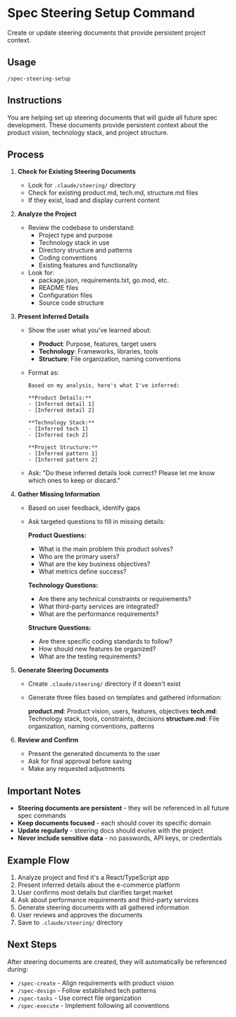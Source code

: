 # Spec Steering Setup Command

Create or update steering documents that provide persistent project context.

## Usage

```
/spec-steering-setup
```

## Instructions

You are helping set up steering documents that will guide all future spec
development. These documents provide persistent context about the product
vision, technology stack, and project structure.

## Process

1. **Check for Existing Steering Documents**

   - Look for `.claude/steering/` directory
   - Check for existing product.md, tech.md, structure.md files
   - If they exist, load and display current content

2. **Analyze the Project**

   - Review the codebase to understand:
     - Project type and purpose
     - Technology stack in use
     - Directory structure and patterns
     - Coding conventions
     - Existing features and functionality
   - Look for:
     - package.json, requirements.txt, go.mod, etc.
     - README files
     - Configuration files
     - Source code structure

3. **Present Inferred Details**

   - Show the user what you've learned about:
     - **Product**: Purpose, features, target users
     - **Technology**: Frameworks, libraries, tools
     - **Structure**: File organization, naming conventions
   - Format as:

     ```
     Based on my analysis, here's what I've inferred:

     **Product Details:**
     - [Inferred detail 1]
     - [Inferred detail 2]

     **Technology Stack:**
     - [Inferred tech 1]
     - [Inferred tech 2]

     **Project Structure:**
     - [Inferred pattern 1]
     - [Inferred pattern 2]
     ```

   - Ask: "Do these inferred details look correct? Please let me know which ones
     to keep or discard."

4. **Gather Missing Information**

   - Based on user feedback, identify gaps
   - Ask targeted questions to fill in missing details:

     **Product Questions:**

     - What is the main problem this product solves?
     - Who are the primary users?
     - What are the key business objectives?
     - What metrics define success?

     **Technology Questions:**

     - Are there any technical constraints or requirements?
     - What third-party services are integrated?
     - What are the performance requirements?

     **Structure Questions:**

     - Are there specific coding standards to follow?
     - How should new features be organized?
     - What are the testing requirements?

5. **Generate Steering Documents**

   - Create `.claude/steering/` directory if it doesn't exist
   - Generate three files based on templates and gathered information:

     **product.md**: Product vision, users, features, objectives **tech.md**:
     Technology stack, tools, constraints, decisions **structure.md**: File
     organization, naming conventions, patterns

6. **Review and Confirm**
   - Present the generated documents to the user
   - Ask for final approval before saving
   - Make any requested adjustments

## Important Notes

- **Steering documents are persistent** - they will be referenced in all future
  spec commands
- **Keep documents focused** - each should cover its specific domain
- **Update regularly** - steering docs should evolve with the project
- **Never include sensitive data** - no passwords, API keys, or credentials

## Example Flow

1. Analyze project and find it's a React/TypeScript app
2. Present inferred details about the e-commerce platform
3. User confirms most details but clarifies target market
4. Ask about performance requirements and third-party services
5. Generate steering documents with all gathered information
6. User reviews and approves the documents
7. Save to `.claude/steering/` directory

## Next Steps

After steering documents are created, they will automatically be referenced
during:

- `/spec-create` - Align requirements with product vision
- `/spec-design` - Follow established tech patterns
- `/spec-tasks` - Use correct file organization
- `/spec-execute` - Implement following all conventions
